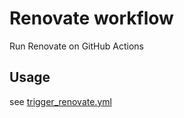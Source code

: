 # Renovate workflow

Run Renovate on GitHub Actions

## Usage

see [trigger_renovate.yml](.github/workflows/trigger_renovate.yml)

